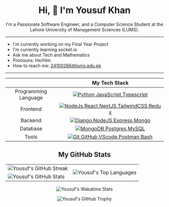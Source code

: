 <div
  align="center"
>

# Hi, 👋 I'm Yousuf Khan
I'm a Passionate Software Engineer, and a Computer Science Student at the Lahore University of Management Sciences (LUMS).
</div>
<hr>

- I'm currently working on my Final Year Project
- I'm currently learning socket.io
- Ask me about Tech and Mathematics
- Pronouns: He/Him
- How to reach me: [24100286@lums.edu.pk](mailto:24100286@lums.edu.pk) 
<hr>

<div align=center>

||My Tech Stack|
|:-:|:-:|
|Programming Language | [![Python,JavaScript,Typescript](https://skillicons.dev/icons?i=python,js,ts)](https://skillicons.dev)|
|Frontend | [![NodeJs,React,NextJS,TailwindCSS,Redux](https://skillicons.dev/icons?i=nodejs,react,nextjs,tailwindcss,redux)](https://skillicons.dev)|
|Backend | [![Django,NodeJS,Express,Mongo](https://skillicons.dev/icons?i=django,nodejs,expressjs,mongo)](https://skillicons.dev)|
|Database | [![MongoDB,Postgres,MySQL](https://skillicons.dev/icons?i=mongodb,postgres,mysql)](https://skillicons.dev)|
|Tools | [![Git,GitHub,VScode,Postman,Bash](https://skillicons.dev/icons?i=git,github,vscode,postman,bash)](https://skillicons.dev)|

## My GitHub Stats




<table>
  <tr>
    <td>
      <img
        src="https://github-readme-streak-stats.herokuapp.com/?user=Yousuf24100286&theme=radical&width=100%"
        alt="Yousuf's GitHub Streak"
      />
    </td>
    <td
      rowspan="3" 
    >
      <img
        src="https://github-readme-stats.vercel.app/api/top-langs/?username=Yousuf24100286&theme=radical"
        alt="Yousuf's Top Languages"
      />
    </td>
  </tr>
  <tr>
    <td>
      <img
        src="https://github-readme-stats.vercel.app/api?username=Yousuf24100286&show_icons=true&theme=radical&count_private=true&width=100%"
        alt="Yousuf's GitHub Stats"
      />
    </td>
  </tr>
</table>
<img
  src="https://github-readme-stats.vercel.app/api/wakatime?username=Yousuf24100286&theme=radical"
  alt="Yousuf's Wakatime Stats"
/>

![Yousuf's GitHub Trophy](https://github-profile-trophy.vercel.app/?username=Yousuf24100286&column=4&theme=radical&no-frame=true&no-bg=true&margin-w=15&margin-h=15)

</div>

<!-- ![Yousuf's GitHub Activity Graph](https://activity-graph.herokuapp.com/graph?username=Yousuf24100286&theme=react-dark) -->



<!-- <h2
  style="
    font-size: 2rem; 
    font-weight: 700; 
    color: #ffffff; 
    align-items: center; 
    justify-content: center; 
    display: flex; 
    font-family: 'Inter', sans-serif;"
>My Tech Stack</h2> -->

<!--
**Yousuf24100286/Yousuf24100286** is a ✨ _special_ ✨ repository because its `README.md` (this file) appears on your GitHub profile.

Here are some ideas to get you started:

- 🔭 I’m currently working on ...
- 🌱 I’m currently learning ...
- 👯 I’m looking to collaborate on ...
- 🤔 I’m looking for help with ...
- 💬 Ask me about ...
- 📫 How to reach me: ...
- 😄 Pronouns: ...
- ⚡ Fun fact: ...
-->
